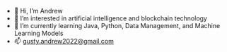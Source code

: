 - 👋 Hi, I’m Andrew
- 👀 I’m interested in artificial intelligence and blockchain technology
- 🌱 I’m currently learning Java, Python, Data Management, and Machine Learning Models
- 📫 gusty.andrew2022@gmail.com

<!---
JGAndrew2022/JGAndrew2022 is a ✨ special ✨ repository because its `README.md` (this file) appears on your GitHub profile.
You can click the Preview link to take a look at your changes.
--->
